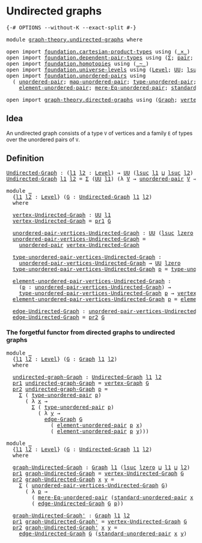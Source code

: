 # Undirected graphs

<pre class="Agda"><a id="30" class="Symbol">{-#</a> <a id="34" class="Keyword">OPTIONS</a> <a id="42" class="Pragma">--without-K</a> <a id="54" class="Pragma">--exact-split</a> <a id="68" class="Symbol">#-}</a>

<a id="73" class="Keyword">module</a> <a id="80" href="graph-theory.undirected-graphs.html" class="Module">graph-theory.undirected-graphs</a> <a id="111" class="Keyword">where</a>

<a id="118" class="Keyword">open</a> <a id="123" class="Keyword">import</a> <a id="130" href="foundation.cartesian-product-types.html" class="Module">foundation.cartesian-product-types</a> <a id="165" class="Keyword">using</a> <a id="171" class="Symbol">(</a><a id="172" href="foundation-core.cartesian-product-types.html#590" class="Function Operator">_×_</a><a id="175" class="Symbol">)</a>
<a id="177" class="Keyword">open</a> <a id="182" class="Keyword">import</a> <a id="189" href="foundation.dependent-pair-types.html" class="Module">foundation.dependent-pair-types</a> <a id="221" class="Keyword">using</a> <a id="227" class="Symbol">(</a><a id="228" href="foundation-core.dependent-pair-types.html#515" class="Record">Σ</a><a id="229" class="Symbol">;</a> <a id="231" href="foundation-core.dependent-pair-types.html#588" class="InductiveConstructor">pair</a><a id="235" class="Symbol">;</a> <a id="237" href="foundation-core.dependent-pair-types.html#605" class="Field">pr1</a><a id="240" class="Symbol">;</a> <a id="242" href="foundation-core.dependent-pair-types.html#617" class="Field">pr2</a><a id="245" class="Symbol">)</a>
<a id="247" class="Keyword">open</a> <a id="252" class="Keyword">import</a> <a id="259" href="foundation.homotopies.html" class="Module">foundation.homotopies</a> <a id="281" class="Keyword">using</a> <a id="287" class="Symbol">(</a><a id="288" href="foundation-core.homotopies.html#1249" class="Function Operator">_~_</a><a id="291" class="Symbol">)</a>
<a id="293" class="Keyword">open</a> <a id="298" class="Keyword">import</a> <a id="305" href="foundation.universe-levels.html" class="Module">foundation.universe-levels</a> <a id="332" class="Keyword">using</a> <a id="338" class="Symbol">(</a><a id="339" href="Agda.Primitive.html#597" class="Postulate">Level</a><a id="344" class="Symbol">;</a> <a id="346" href="foundation-core.universe-levels.html#235" class="Primitive">UU</a><a id="348" class="Symbol">;</a> <a id="350" href="Agda.Primitive.html#780" class="Primitive">lsuc</a><a id="354" class="Symbol">;</a> <a id="356" href="Agda.Primitive.html#810" class="Primitive Operator">_⊔_</a><a id="359" class="Symbol">;</a> <a id="361" href="Agda.Primitive.html#764" class="Primitive">lzero</a><a id="366" class="Symbol">)</a>
<a id="368" class="Keyword">open</a> <a id="373" class="Keyword">import</a> <a id="380" href="foundation.unordered-pairs.html" class="Module">foundation.unordered-pairs</a> <a id="407" class="Keyword">using</a>
  <a id="415" class="Symbol">(</a> <a id="417" href="foundation.unordered-pairs.html#2387" class="Function">unordered-pair</a><a id="431" class="Symbol">;</a> <a id="433" href="foundation.unordered-pairs.html#7774" class="Function">map-unordered-pair</a><a id="451" class="Symbol">;</a> <a id="453" href="foundation.unordered-pairs.html#2762" class="Function">type-unordered-pair</a><a id="472" class="Symbol">;</a>
    <a id="478" href="foundation.unordered-pairs.html#3488" class="Function">element-unordered-pair</a><a id="500" class="Symbol">;</a> <a id="502" href="foundation.unordered-pairs.html#6748" class="Function">mere-Eq-unordered-pair</a><a id="524" class="Symbol">;</a> <a id="526" href="foundation.unordered-pairs.html#4450" class="Function">standard-unordered-pair</a><a id="549" class="Symbol">)</a>

<a id="552" class="Keyword">open</a> <a id="557" class="Keyword">import</a> <a id="564" href="graph-theory.directed-graphs.html" class="Module">graph-theory.directed-graphs</a> <a id="593" class="Keyword">using</a> <a id="599" class="Symbol">(</a><a id="600" href="graph-theory.directed-graphs.html#483" class="Function">Graph</a><a id="605" class="Symbol">;</a> <a id="607" href="graph-theory.directed-graphs.html#635" class="Function">vertex-Graph</a><a id="619" class="Symbol">;</a> <a id="621" href="graph-theory.directed-graphs.html#682" class="Function">edge-Graph</a><a id="631" class="Symbol">)</a>
</pre>
## Idea

An undirected graph consists of a type `V` of vertices and a family `E` of types over the unordered pairs of `V`.

## Definition

<pre class="Agda"><a id="Undirected-Graph"></a><a id="785" href="graph-theory.undirected-graphs.html#785" class="Function">Undirected-Graph</a> <a id="802" class="Symbol">:</a> <a id="804" class="Symbol">(</a><a id="805" href="graph-theory.undirected-graphs.html#805" class="Bound">l1</a> <a id="808" href="graph-theory.undirected-graphs.html#808" class="Bound">l2</a> <a id="811" class="Symbol">:</a> <a id="813" href="Agda.Primitive.html#597" class="Postulate">Level</a><a id="818" class="Symbol">)</a> <a id="820" class="Symbol">→</a> <a id="822" href="foundation-core.universe-levels.html#235" class="Primitive">UU</a> <a id="825" class="Symbol">(</a><a id="826" href="Agda.Primitive.html#780" class="Primitive">lsuc</a> <a id="831" href="graph-theory.undirected-graphs.html#805" class="Bound">l1</a> <a id="834" href="Agda.Primitive.html#810" class="Primitive Operator">⊔</a> <a id="836" href="Agda.Primitive.html#780" class="Primitive">lsuc</a> <a id="841" href="graph-theory.undirected-graphs.html#808" class="Bound">l2</a><a id="843" class="Symbol">)</a>
<a id="845" href="graph-theory.undirected-graphs.html#785" class="Function">Undirected-Graph</a> <a id="862" href="graph-theory.undirected-graphs.html#862" class="Bound">l1</a> <a id="865" href="graph-theory.undirected-graphs.html#865" class="Bound">l2</a> <a id="868" class="Symbol">=</a> <a id="870" href="foundation-core.dependent-pair-types.html#515" class="Record">Σ</a> <a id="872" class="Symbol">(</a><a id="873" href="foundation-core.universe-levels.html#235" class="Primitive">UU</a> <a id="876" href="graph-theory.undirected-graphs.html#862" class="Bound">l1</a><a id="878" class="Symbol">)</a> <a id="880" class="Symbol">(λ</a> <a id="883" href="graph-theory.undirected-graphs.html#883" class="Bound">V</a> <a id="885" class="Symbol">→</a> <a id="887" href="foundation.unordered-pairs.html#2387" class="Function">unordered-pair</a> <a id="902" href="graph-theory.undirected-graphs.html#883" class="Bound">V</a> <a id="904" class="Symbol">→</a> <a id="906" href="foundation-core.universe-levels.html#235" class="Primitive">UU</a> <a id="909" href="graph-theory.undirected-graphs.html#865" class="Bound">l2</a><a id="911" class="Symbol">)</a>

<a id="914" class="Keyword">module</a> <a id="921" href="graph-theory.undirected-graphs.html#921" class="Module">_</a>
  <a id="925" class="Symbol">{</a><a id="926" href="graph-theory.undirected-graphs.html#926" class="Bound">l1</a> <a id="929" href="graph-theory.undirected-graphs.html#929" class="Bound">l2</a> <a id="932" class="Symbol">:</a> <a id="934" href="Agda.Primitive.html#597" class="Postulate">Level</a><a id="939" class="Symbol">}</a> <a id="941" class="Symbol">(</a><a id="942" href="graph-theory.undirected-graphs.html#942" class="Bound">G</a> <a id="944" class="Symbol">:</a> <a id="946" href="graph-theory.undirected-graphs.html#785" class="Function">Undirected-Graph</a> <a id="963" href="graph-theory.undirected-graphs.html#926" class="Bound">l1</a> <a id="966" href="graph-theory.undirected-graphs.html#929" class="Bound">l2</a><a id="968" class="Symbol">)</a>
  <a id="972" class="Keyword">where</a>

  <a id="981" href="graph-theory.undirected-graphs.html#981" class="Function">vertex-Undirected-Graph</a> <a id="1005" class="Symbol">:</a> <a id="1007" href="foundation-core.universe-levels.html#235" class="Primitive">UU</a> <a id="1010" href="graph-theory.undirected-graphs.html#926" class="Bound">l1</a>
  <a id="1015" href="graph-theory.undirected-graphs.html#981" class="Function">vertex-Undirected-Graph</a> <a id="1039" class="Symbol">=</a> <a id="1041" href="foundation-core.dependent-pair-types.html#605" class="Field">pr1</a> <a id="1045" href="graph-theory.undirected-graphs.html#942" class="Bound">G</a>

  <a id="1050" href="graph-theory.undirected-graphs.html#1050" class="Function">unordered-pair-vertices-Undirected-Graph</a> <a id="1091" class="Symbol">:</a> <a id="1093" href="foundation-core.universe-levels.html#235" class="Primitive">UU</a> <a id="1096" class="Symbol">(</a><a id="1097" href="Agda.Primitive.html#780" class="Primitive">lsuc</a> <a id="1102" href="Agda.Primitive.html#764" class="Primitive">lzero</a> <a id="1108" href="Agda.Primitive.html#810" class="Primitive Operator">⊔</a> <a id="1110" href="graph-theory.undirected-graphs.html#926" class="Bound">l1</a><a id="1112" class="Symbol">)</a>
  <a id="1116" href="graph-theory.undirected-graphs.html#1050" class="Function">unordered-pair-vertices-Undirected-Graph</a> <a id="1157" class="Symbol">=</a>
    <a id="1163" href="foundation.unordered-pairs.html#2387" class="Function">unordered-pair</a> <a id="1178" href="graph-theory.undirected-graphs.html#981" class="Function">vertex-Undirected-Graph</a>

  <a id="1205" href="graph-theory.undirected-graphs.html#1205" class="Function">type-unordered-pair-vertices-Undirected-Graph</a> <a id="1251" class="Symbol">:</a>
    <a id="1257" href="graph-theory.undirected-graphs.html#1050" class="Function">unordered-pair-vertices-Undirected-Graph</a> <a id="1298" class="Symbol">→</a> <a id="1300" href="foundation-core.universe-levels.html#235" class="Primitive">UU</a> <a id="1303" href="Agda.Primitive.html#764" class="Primitive">lzero</a>
  <a id="1311" href="graph-theory.undirected-graphs.html#1205" class="Function">type-unordered-pair-vertices-Undirected-Graph</a> <a id="1357" href="graph-theory.undirected-graphs.html#1357" class="Bound">p</a> <a id="1359" class="Symbol">=</a> <a id="1361" href="foundation.unordered-pairs.html#2762" class="Function">type-unordered-pair</a> <a id="1381" href="graph-theory.undirected-graphs.html#1357" class="Bound">p</a>

  <a id="1386" href="graph-theory.undirected-graphs.html#1386" class="Function">element-unordered-pair-vertices-Undirected-Graph</a> <a id="1435" class="Symbol">:</a>
    <a id="1441" class="Symbol">(</a><a id="1442" href="graph-theory.undirected-graphs.html#1442" class="Bound">p</a> <a id="1444" class="Symbol">:</a> <a id="1446" href="graph-theory.undirected-graphs.html#1050" class="Function">unordered-pair-vertices-Undirected-Graph</a><a id="1486" class="Symbol">)</a> <a id="1488" class="Symbol">→</a>
    <a id="1494" href="graph-theory.undirected-graphs.html#1205" class="Function">type-unordered-pair-vertices-Undirected-Graph</a> <a id="1540" href="graph-theory.undirected-graphs.html#1442" class="Bound">p</a> <a id="1542" class="Symbol">→</a> <a id="1544" href="graph-theory.undirected-graphs.html#981" class="Function">vertex-Undirected-Graph</a>
  <a id="1570" href="graph-theory.undirected-graphs.html#1386" class="Function">element-unordered-pair-vertices-Undirected-Graph</a> <a id="1619" href="graph-theory.undirected-graphs.html#1619" class="Bound">p</a> <a id="1621" class="Symbol">=</a> <a id="1623" href="foundation.unordered-pairs.html#3488" class="Function">element-unordered-pair</a> <a id="1646" href="graph-theory.undirected-graphs.html#1619" class="Bound">p</a>

  <a id="1651" href="graph-theory.undirected-graphs.html#1651" class="Function">edge-Undirected-Graph</a> <a id="1673" class="Symbol">:</a> <a id="1675" href="graph-theory.undirected-graphs.html#1050" class="Function">unordered-pair-vertices-Undirected-Graph</a> <a id="1716" class="Symbol">→</a> <a id="1718" href="foundation-core.universe-levels.html#235" class="Primitive">UU</a> <a id="1721" href="graph-theory.undirected-graphs.html#929" class="Bound">l2</a>
  <a id="1726" href="graph-theory.undirected-graphs.html#1651" class="Function">edge-Undirected-Graph</a> <a id="1748" class="Symbol">=</a> <a id="1750" href="foundation-core.dependent-pair-types.html#617" class="Field">pr2</a> <a id="1754" href="graph-theory.undirected-graphs.html#942" class="Bound">G</a>
</pre>
### The forgetful functor from directed graphs to undirected graphs

<pre class="Agda"><a id="1838" class="Keyword">module</a> <a id="1845" href="graph-theory.undirected-graphs.html#1845" class="Module">_</a>
  <a id="1849" class="Symbol">{</a><a id="1850" href="graph-theory.undirected-graphs.html#1850" class="Bound">l1</a> <a id="1853" href="graph-theory.undirected-graphs.html#1853" class="Bound">l2</a> <a id="1856" class="Symbol">:</a> <a id="1858" href="Agda.Primitive.html#597" class="Postulate">Level</a><a id="1863" class="Symbol">}</a> <a id="1865" class="Symbol">(</a><a id="1866" href="graph-theory.undirected-graphs.html#1866" class="Bound">G</a> <a id="1868" class="Symbol">:</a> <a id="1870" href="graph-theory.directed-graphs.html#483" class="Function">Graph</a> <a id="1876" href="graph-theory.undirected-graphs.html#1850" class="Bound">l1</a> <a id="1879" href="graph-theory.undirected-graphs.html#1853" class="Bound">l2</a><a id="1881" class="Symbol">)</a>
  <a id="1885" class="Keyword">where</a>

  <a id="1894" href="graph-theory.undirected-graphs.html#1894" class="Function">undirected-graph-Graph</a> <a id="1917" class="Symbol">:</a> <a id="1919" href="graph-theory.undirected-graphs.html#785" class="Function">Undirected-Graph</a> <a id="1936" href="graph-theory.undirected-graphs.html#1850" class="Bound">l1</a> <a id="1939" href="graph-theory.undirected-graphs.html#1853" class="Bound">l2</a>
  <a id="1944" href="foundation-core.dependent-pair-types.html#605" class="Field">pr1</a> <a id="1948" href="graph-theory.undirected-graphs.html#1894" class="Function">undirected-graph-Graph</a> <a id="1971" class="Symbol">=</a> <a id="1973" href="graph-theory.directed-graphs.html#635" class="Function">vertex-Graph</a> <a id="1986" href="graph-theory.undirected-graphs.html#1866" class="Bound">G</a>
  <a id="1990" href="foundation-core.dependent-pair-types.html#617" class="Field">pr2</a> <a id="1994" href="graph-theory.undirected-graphs.html#1894" class="Function">undirected-graph-Graph</a> <a id="2017" href="graph-theory.undirected-graphs.html#2017" class="Bound">p</a> <a id="2019" class="Symbol">=</a>
    <a id="2025" href="foundation-core.dependent-pair-types.html#515" class="Record">Σ</a> <a id="2027" class="Symbol">(</a> <a id="2029" href="foundation.unordered-pairs.html#2762" class="Function">type-unordered-pair</a> <a id="2049" href="graph-theory.undirected-graphs.html#2017" class="Bound">p</a><a id="2050" class="Symbol">)</a>
      <a id="2058" class="Symbol">(</a> <a id="2060" class="Symbol">λ</a> <a id="2062" href="graph-theory.undirected-graphs.html#2062" class="Bound">x</a> <a id="2064" class="Symbol">→</a>
        <a id="2074" href="foundation-core.dependent-pair-types.html#515" class="Record">Σ</a> <a id="2076" class="Symbol">(</a> <a id="2078" href="foundation.unordered-pairs.html#2762" class="Function">type-unordered-pair</a> <a id="2098" href="graph-theory.undirected-graphs.html#2017" class="Bound">p</a><a id="2099" class="Symbol">)</a>
          <a id="2111" class="Symbol">(</a> <a id="2113" class="Symbol">λ</a> <a id="2115" href="graph-theory.undirected-graphs.html#2115" class="Bound">y</a> <a id="2117" class="Symbol">→</a>
            <a id="2131" href="graph-theory.directed-graphs.html#682" class="Function">edge-Graph</a> <a id="2142" href="graph-theory.undirected-graphs.html#1866" class="Bound">G</a>
              <a id="2158" class="Symbol">(</a> <a id="2160" href="foundation.unordered-pairs.html#3488" class="Function">element-unordered-pair</a> <a id="2183" href="graph-theory.undirected-graphs.html#2017" class="Bound">p</a> <a id="2185" href="graph-theory.undirected-graphs.html#2062" class="Bound">x</a><a id="2186" class="Symbol">)</a>
              <a id="2202" class="Symbol">(</a> <a id="2204" href="foundation.unordered-pairs.html#3488" class="Function">element-unordered-pair</a> <a id="2227" href="graph-theory.undirected-graphs.html#2017" class="Bound">p</a> <a id="2229" href="graph-theory.undirected-graphs.html#2115" class="Bound">y</a><a id="2230" class="Symbol">)))</a>

<a id="2235" class="Keyword">module</a> <a id="2242" href="graph-theory.undirected-graphs.html#2242" class="Module">_</a>
  <a id="2246" class="Symbol">{</a><a id="2247" href="graph-theory.undirected-graphs.html#2247" class="Bound">l1</a> <a id="2250" href="graph-theory.undirected-graphs.html#2250" class="Bound">l2</a> <a id="2253" class="Symbol">:</a> <a id="2255" href="Agda.Primitive.html#597" class="Postulate">Level</a><a id="2260" class="Symbol">}</a> <a id="2262" class="Symbol">(</a><a id="2263" href="graph-theory.undirected-graphs.html#2263" class="Bound">G</a> <a id="2265" class="Symbol">:</a> <a id="2267" href="graph-theory.undirected-graphs.html#785" class="Function">Undirected-Graph</a> <a id="2284" href="graph-theory.undirected-graphs.html#2247" class="Bound">l1</a> <a id="2287" href="graph-theory.undirected-graphs.html#2250" class="Bound">l2</a><a id="2289" class="Symbol">)</a>
  <a id="2293" class="Keyword">where</a>

  <a id="2302" href="graph-theory.undirected-graphs.html#2302" class="Function">graph-Undirected-Graph</a> <a id="2325" class="Symbol">:</a> <a id="2327" href="graph-theory.directed-graphs.html#483" class="Function">Graph</a> <a id="2333" href="graph-theory.undirected-graphs.html#2247" class="Bound">l1</a> <a id="2336" class="Symbol">(</a><a id="2337" href="Agda.Primitive.html#780" class="Primitive">lsuc</a> <a id="2342" href="Agda.Primitive.html#764" class="Primitive">lzero</a> <a id="2348" href="Agda.Primitive.html#810" class="Primitive Operator">⊔</a> <a id="2350" href="graph-theory.undirected-graphs.html#2247" class="Bound">l1</a> <a id="2353" href="Agda.Primitive.html#810" class="Primitive Operator">⊔</a> <a id="2355" href="graph-theory.undirected-graphs.html#2250" class="Bound">l2</a><a id="2357" class="Symbol">)</a>
  <a id="2361" href="foundation-core.dependent-pair-types.html#605" class="Field">pr1</a> <a id="2365" href="graph-theory.undirected-graphs.html#2302" class="Function">graph-Undirected-Graph</a> <a id="2388" class="Symbol">=</a> <a id="2390" href="graph-theory.undirected-graphs.html#981" class="Function">vertex-Undirected-Graph</a> <a id="2414" href="graph-theory.undirected-graphs.html#2263" class="Bound">G</a>
  <a id="2418" href="foundation-core.dependent-pair-types.html#617" class="Field">pr2</a> <a id="2422" href="graph-theory.undirected-graphs.html#2302" class="Function">graph-Undirected-Graph</a> <a id="2445" href="graph-theory.undirected-graphs.html#2445" class="Bound">x</a> <a id="2447" href="graph-theory.undirected-graphs.html#2447" class="Bound">y</a> <a id="2449" class="Symbol">=</a>
    <a id="2455" href="foundation-core.dependent-pair-types.html#515" class="Record">Σ</a> <a id="2457" class="Symbol">(</a> <a id="2459" href="graph-theory.undirected-graphs.html#1050" class="Function">unordered-pair-vertices-Undirected-Graph</a> <a id="2500" href="graph-theory.undirected-graphs.html#2263" class="Bound">G</a><a id="2501" class="Symbol">)</a>
      <a id="2509" class="Symbol">(</a> <a id="2511" class="Symbol">λ</a> <a id="2513" href="graph-theory.undirected-graphs.html#2513" class="Bound">p</a> <a id="2515" class="Symbol">→</a>
        <a id="2525" class="Symbol">(</a> <a id="2527" href="foundation.unordered-pairs.html#6748" class="Function">mere-Eq-unordered-pair</a> <a id="2550" class="Symbol">(</a><a id="2551" href="foundation.unordered-pairs.html#4450" class="Function">standard-unordered-pair</a> <a id="2575" href="graph-theory.undirected-graphs.html#2445" class="Bound">x</a> <a id="2577" href="graph-theory.undirected-graphs.html#2447" class="Bound">y</a><a id="2578" class="Symbol">)</a> <a id="2580" href="graph-theory.undirected-graphs.html#2513" class="Bound">p</a><a id="2581" class="Symbol">)</a> <a id="2583" href="foundation-core.cartesian-product-types.html#590" class="Function Operator">×</a>
        <a id="2593" class="Symbol">(</a> <a id="2595" href="graph-theory.undirected-graphs.html#1651" class="Function">edge-Undirected-Graph</a> <a id="2617" href="graph-theory.undirected-graphs.html#2263" class="Bound">G</a> <a id="2619" href="graph-theory.undirected-graphs.html#2513" class="Bound">p</a><a id="2620" class="Symbol">))</a>

  <a id="2626" href="graph-theory.undirected-graphs.html#2626" class="Function">graph-Undirected-Graph&#39;</a> <a id="2650" class="Symbol">:</a> <a id="2652" href="graph-theory.directed-graphs.html#483" class="Function">Graph</a> <a id="2658" href="graph-theory.undirected-graphs.html#2247" class="Bound">l1</a> <a id="2661" href="graph-theory.undirected-graphs.html#2250" class="Bound">l2</a>
  <a id="2666" href="foundation-core.dependent-pair-types.html#605" class="Field">pr1</a> <a id="2670" href="graph-theory.undirected-graphs.html#2626" class="Function">graph-Undirected-Graph&#39;</a> <a id="2694" class="Symbol">=</a> <a id="2696" href="graph-theory.undirected-graphs.html#981" class="Function">vertex-Undirected-Graph</a> <a id="2720" href="graph-theory.undirected-graphs.html#2263" class="Bound">G</a>
  <a id="2724" href="foundation-core.dependent-pair-types.html#617" class="Field">pr2</a> <a id="2728" href="graph-theory.undirected-graphs.html#2626" class="Function">graph-Undirected-Graph&#39;</a> <a id="2752" href="graph-theory.undirected-graphs.html#2752" class="Bound">x</a> <a id="2754" href="graph-theory.undirected-graphs.html#2754" class="Bound">y</a> <a id="2756" class="Symbol">=</a>
    <a id="2762" href="graph-theory.undirected-graphs.html#1651" class="Function">edge-Undirected-Graph</a> <a id="2784" href="graph-theory.undirected-graphs.html#2263" class="Bound">G</a> <a id="2786" class="Symbol">(</a><a id="2787" href="foundation.unordered-pairs.html#4450" class="Function">standard-unordered-pair</a> <a id="2811" href="graph-theory.undirected-graphs.html#2752" class="Bound">x</a> <a id="2813" href="graph-theory.undirected-graphs.html#2754" class="Bound">y</a><a id="2814" class="Symbol">)</a>
</pre>